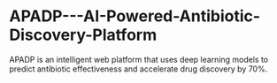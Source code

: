# APADP---AI-Powered-Antibiotic-Discovery-Platform
APADP is an intelligent web platform that uses deep learning models to predict antibiotic effectiveness and accelerate drug discovery by 70%. 
